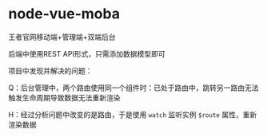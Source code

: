 # node-vue-moba
王者官网移动端+管理端+双端后台

后端中使用REST API形式，只需添加数据模型即可

项目中发现并解决的问题：

Q：后台管理中，两个路由使用同一个组件时：已处于路由中，跳转另一路由无法触发生命周期导致数据无法重新渲染

H：经过分析问题中改变的是路由，于是使用 `watch` 监听实例 `$route` 属性，重新渲染数据
